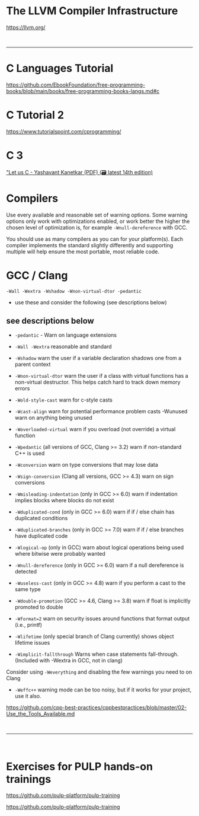 # The LLVM Compiler Infrastructure 

https://llvm.org/

<br>

<hr>

# C Languages Tutorial

https://github.com/EbookFoundation/free-programming-books/blob/main/books/free-programming-books-langs.md#c

# C Tutorial 2

https://www.tutorialspoint.com/cprogramming/

# C 3

["Let us C - Yashavant Kanetkar (PDF) (🗃️ latest 14th edition)](https://ia903402.us.archive.org/1/items/let-us-c/LET%20US%20C.pdf)

# Compilers

Use every available and reasonable set of warning options. Some warning options only work with optimizations enabled, or work better the higher the chosen level of optimization is, for example 
```-Wnull-dereference```
 with GCC.

You should use as many compilers as you can for your platform(s). Each compiler implements the standard slightly differently and supporting multiple will help ensure the most portable, most reliable code.

# GCC / Clang
```-Wall -Wextra -Wshadow -Wnon-virtual-dtor -pedantic``` 
- use these and consider the following (see descriptions below)

## see descriptions below

- ```-pedantic``` - Warn on language extensions

- ```-Wall -Wextra``` reasonable and standard

- ```-Wshadow``` warn the user if a variable declaration shadows one from a parent context

- ```-Wnon-virtual-dtor``` warn the user if a class with virtual functions has a non-virtual destructor. This helps catch hard to track down memory errors

- ```-Wold-style-cast``` warn for c-style casts

- ```-Wcast-align``` warn for potential performance problem casts
-Wunused warn on anything being unused

- ```-Woverloaded-virtual``` warn if you overload (not override) a virtual function

- ```-Wpedantic``` (all versions of GCC, Clang >= 3.2) warn if non-standard C++ is used

- ```-Wconversion``` warn on type conversions that may lose data

- ```-Wsign-conversion``` (Clang all versions, GCC >= 4.3) warn on sign conversions

- ```-Wmisleading-indentation``` (only in GCC >= 6.0) warn if indentation implies blocks where blocks do not exist

- ```-Wduplicated-cond``` (only in GCC >= 6.0) warn if if / else chain has duplicated conditions

- ```-Wduplicated-branches``` (only in GCC >= 7.0) warn if if / else branches have duplicated code

- ```-Wlogical-op``` (only in GCC) warn about logical operations being used where bitwise were probably wanted

- ```-Wnull-dereference``` (only in GCC >= 6.0) warn if a null dereference is detected

- ```-Wuseless-cast``` (only in GCC >= 4.8) warn if you perform a cast to the same type

- ```-Wdouble-promotion``` (GCC >= 4.6, Clang >= 3.8) warn if float is implicitly promoted to double

- ```-Wformat=2``` warn on security issues around functions that format output (i.e., printf)

- ```-Wlifetime``` (only special branch of Clang currently) shows object lifetime issues

- ```-Wimplicit-fallthrough``` Warns when case statements fall-through. (Included with -Wextra in GCC, not in clang)

Consider using ```-Weverything``` and disabling the few warnings you need to on Clang

- ```-Weffc++``` warning mode can be too noisy, but if it works for your project, use it also.


https://github.com/cpp-best-practices/cppbestpractices/blob/master/02-Use_the_Tools_Available.md


<br>

<hr>

<br>

# Exercises for PULP hands-on trainings

https://github.com/pulp-platform/pulp-training

https://github.com/pulp-platform/pulp-training
